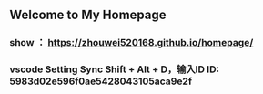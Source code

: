 ## Welcome to My Homepage
### show ： https://zhouwei520168.github.io/homepage/
### vscode Setting Sync Shift + Alt + D，输入ID ID: 5983d02e596f0ae5428043105aca9e2f

